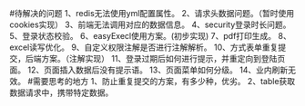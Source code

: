 #待解决的问题
    1、redis无法使用yml配置属性。
    2、请求头数据问题。（暂时使用cookies实现）
    3、前端无法调用对应的数据信息。
    4、security登录时长问题。
    5、登录状态校验。
    6、easyExecl使用方案。(初步实现)
    7、pdf打印生成。
    8、excel读写优化。
    9、自定义权限注解是否进行注解解析。
    10、方式表单重复提交，后端方案。（注解实现）
    11、登录过期后如何进行提示，并重定向到登陆页面。
    12、页面插入数据后没有提示语。
    13、页面菜单如何分级。
    14、业内刷新无效。
 #需要思考的地方
    1、防止重复提交的方案，有多少种，优劣。
    2、table获取数据请求中，携带特定数据。
